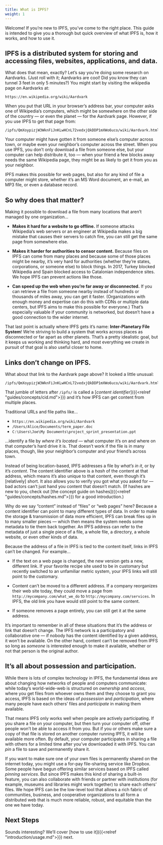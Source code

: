 ```yaml
---
title: What is IPFS?
weight: 1
---
```


Welcome! If you’re new to IPFS, you’ve come to the right place. This guide is intended to give you a thorough but quick overview of what IPFS is, how it works, and how to use it.

## IPFS is a distributed system for storing and accessing files, websites, applications, and data.

What does that mean, exactly? Let’s say you’re doing some research on Aardvarks. (Just roll with it; Aardvarks are cool! Did you know they can tunnel 3 feet in only 5 minutes?) You might start by visiting the wikipedia page on Aardvarks at:

```
https://en.wikipedia.org/wiki/Aardvark
```

When you put that URL in your browser’s address bar, your computer asks one of Wikipedia’s computers, which might be somewhere on the other side of the country — or even the planet — for the Aardvark page. However, if you use IPFS to get that page from:

```
/ipfs/QmXoypizjW3WknFiJnKLwHCnL72vedxjQkDDP1mXWo6uco/wiki/Aardvark.html
```

Your computer might have gotten it from someone else’s computer across town, or maybe even your neighbor’s computer across the street. When you use IPFS, you don’t only download a file from someone else, but your computer can help distribute it, too — when your friend a few blocks away needs the same Wikipedia page, they might be as likely to get it from you as your neighbor.

IPFS makes this possible for web pages, but also for any kind of file a computer might store, whether it’s an MS Word document, an e-mail, an MP3 file, or even a database record.


## So why does that matter?

Making it possible to download a file from many locations that aren’t managed by one organization…

- **Makes it hard for a website to go offline.** If someone attacks Wikipedia’s web servers or an engineer at Wikipedia makes a big mistake that causes their servers to catch fire, you can still get the same page from somewhere else.

- **Makes it harder for authorities to censor content.** Because files on IPFS can come from many places and because some of those places might be nearby, it’s very hard for authorities (whether they’re states, corporations, or someone else) to block things. In 2017, Turkey blocked Wikipedia and Spain blocked access to Catalonian independence sites. We hope IPFS can prevent actions like those.

- **Can speed up the web when you’re far away or disconnected.** If you can retrieve a file from someone nearby instead of hundreds or thousands of miles away, you can get it faster. (Organizations with enough money and expertise can do this with CDNs or multiple data centers, but IPFS aims to make this possible for everyone.) That’s especially valuable if your community is networked, but doesn’t have a good connection to the wider internet.

That last point is actually where IPFS gets it’s name: **Inter-Planetary File System**! We’re striving to build a system that works across places as disconnected or far apart as other planets. That’s a pretty idealistic goal, but it keeps us working and thinking hard, and most everything we create in pursuit of that goal is also useful closer to home.


## Links don’t change on IPFS.

What about that link to the Aardvark page above? It looked a little unusual:

```
/ipfs/QmXoypizjW3WknFiJnKLwHCnL72vedxjQkDDP1mXWo6uco/wiki/Aardvark.html
```

That jumble of letters after `/ipfs/` is called a [*content identifier*]({{<relref "guides/concepts/cid.md">}}) and it’s how IPFS can get content from multiple places.

Traditional URLs and file paths like…

- `https://en.wikipedia.org/wiki/Aardvark`
- `/Users/Alice/Documents/term_paper.doc`
- `C:\Users\Joe\My Documents\project_sprint_presentation.ppt`

…identify a file by *where it’s located* — what computer it’s on and where on that computer’s hard drive it is. That doesn’t work if the file is in many places, though, like your neighbor’s computer and your friend’s across town.

Instead of being location-based, IPFS addresses a file by *what’s in it*, or by it’s *content*. The content identifier above is a *hash* of the content at that address, which means it’s also unique to that content, even though it’s [relatively] short. It also allows you to verify you got what you asked for — bad actors can’t just hand you content that doesn’t match. (If hashes are new to you, check out [the concept guide on hashes]({{<relref "guides/concepts/hashes.md">}}) for a good introduction.)

<aside class="alert alert-info">
  Why do we say “content” instead of “files” or “web pages” here? Because a content identifier can point to many different types of data. In order to make the storage & transmission of data more efficient, IPFS can break files up in to many smaller pieces — which then means the system needs some metadata to tie them back together. An IPFS address can refer to the metadata of just a single piece of a file, a whole file, a directory, a whole website, or even other kinds of data.
</aside>

Because the address of a file in IPFS is tied to the content itself, links in IPFS can’t be changed. For example…

- If the text on a web page is changed, the new version gets a new, different link. If your favorite recipe site used to be in customary but recently switched to an unfamiliar metric system, your IPFS links will still point to the customary.

- Content can’t be moved to a different address. If a company reorganizes their web site today, they could move a page from `http://mycompany.com/what_we_do` to `http://mycompany.com/services`. In IPFS, the old link you have would still point to the same content.

- If someone removes a page entirely, you can still get it at the same address.

It’s important to remember in all of these situations that it’s the address or link that doesn’t change. The IPFS network is a participatory and collaborative one — if nobody has the content identified by a given address, it won’t be available. On the other hand, content can’t be removed from IPFS so long as *someone* is interested enough to make it available, whether or not that person is the original author.


## It’s all about possession and participation.

While there is lots of complex technology in IPFS, the fundamental ideas are about changing how networks of people and computers communicate: while today’s world-wide-web is structured on *ownership* and *access*, where you get files from whoever owns them and they choose to grant you access, IPFS is based on the ideas of *possession* and *participation*, where many people have each others’ files and *participate* in making them available.

That means IPFS only works well when people are actively participating. If you share a file on your computer, but then turn your computer off, other people won’t be able to access it from you. But if you or others make sure a copy of that file is stored on another computer running IPFS, it will be available more often. By default, your computer participates in sharing a file with others for a limited time after you’ve downloaded it with IPFS. You can *pin* a file to save and permanently share it.

If you want to make sure one of your own files is permanently shared on the internet today, you might use a for-pay file-sharing service like Dropbox. Some people have begun offering similar services based on IPFS called *pinning services*. But since IPFS makes this kind of sharing a built-in feature, you can also collaborate with friends or partner with institutions (for example, museums and libraries might work together) to share each others’ files. We hope IPFS can be the low-level tool that allows a rich fabric of communities, business, and cooperative organizations to all form a distributed web that is much more reliable, robust, and equitable than the one we have today.


## Next Steps

Sounds interesting? We’ll cover [how to use it]({{<relref "introduction/usage.md">}}) next.
